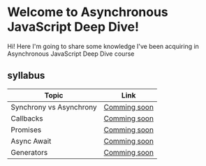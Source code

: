 # Welcome to Asynchronous JavaScript Deep Dive!

Hi! Here I'm going to share some knowledge I've been acquiring in Asynchronous JavaScript Deep Dive course




##   syllabus


|     Topic      |Link                         |
|----------------|-----------------------------|
|Synchrony vs Asynchrony|[Comming soon](https://github.com/stivendiaz/carrier-path-stiven-diaz)          |
|Callbacks |[Comming soon](/AsynchronousJavaScriptDeepDive/)|
|Promises |[Comming soon](/AsynchronousJavaScriptDeepDive/)|
|Async Await |[Comming soon](/AsynchronousJavaScriptDeepDive/)|
|Generators |[Comming soon](/AsynchronousJavaScriptDeepDive/)|